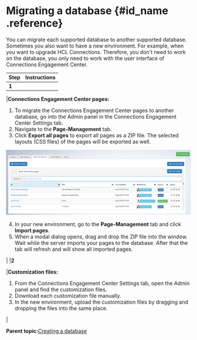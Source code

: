 # Migrating a database {#id_name .reference}

You can migrate each supported database to another supported database. Sometimes you also want to have a new environment. For example, when you want to upgrade HCL Connections. Therefore, you don't need to work on the database, you only need to work with the user interface of Connections Engagement Center.

|Step|Instructions|
|----|------------|
|**1**

|**Connections Engagement Center pages:**

 1.  To migrate the Connections Engagement Center pages to another database, go into the Admin panel in the Connections Engagement Center Settings tab.
2.  Navigate to the **Page-Management** tab.
3.  Click **Export all pages** to export all pages as a ZIP file. The selected layouts \(CSS files\) of the pages will be exported as well.

![image](images/image71.png)

4.  In your new environment, go to the **Page-Management** tab and click **Import pages**.
5.  When a modal dialog opens, drag and drop the ZIP file into the window. Wait while the server imports your pages to the database. After that the tab will refresh and will show all imported pages.

|
|**2**

|**Customization files:**

 1.  From the Connections Engagement Center Settings tab, open the Admin panel and find the customization files.
2.  Download each customization file manually.
3.  In the new environment, upload the customization files by dragging and dropping the files into the same place.

|

**Parent topic:**[Creating a database](../../connectors/icec/cec-inst-creating-database.md)

